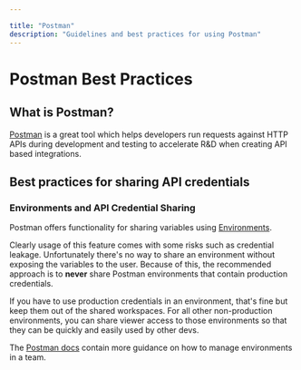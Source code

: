 ```yaml
---

title: "Postman"
description: "Guidelines and best practices for using Postman"
---
```


<link rel="stylesheet" type="text/css" href="/stylesheets/biztech.css" />







# Postman Best Practices

## What is Postman?

[Postman](https://postman.com) is a great tool which helps developers run requests against HTTP APIs during development and testing to accelerate R&D when creating API based integrations.

## Best practices for sharing API credentials

### Environments and API Credential Sharing

Postman offers functionality for sharing variables using [Environments](https://learning.postman.com/docs/sending-requests/managing-environments/).

Clearly usage of this feature comes with some risks such as credential leakage. Unfortunately there's no way to share an environment without exposing the variables to the user. Because of this, the recommended approach is to **never** share Postman environments that contain production credentials.

If you have to use production credentials in an environment, that's fine but keep them out of the shared workspaces. For all other non-production environments, you can share viewer access to those environments so that they can be quickly and easily used by other devs.

The [Postman docs](https://learning.postman.com/docs/sending-requests/managing-environments/#working-with-environments-as-a-team) contain more guidance on how to manage environments in a team.
